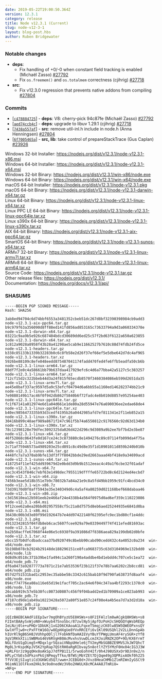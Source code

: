 ```yaml
---
date: 2019-05-22T19:00:50.364Z
version: 12.3.1
category: release
title: Node v12.3.1 (Current)
slug: node-v12-3-1
layout: blog-post.hbs
author: Ruben Bridgewater
---
```


### Notable changes

- **deps**:
  - Fix handling of +0/-0 when constant field tracking is enabled (Michaël Zasso) [#27792](https://github.com/nodejs/node/pull/27792)
  - Fix `os.freemem()` and `os.totalmem` correctness (cjihrig) [#27718](https://github.com/nodejs/node/pull/27718)
- **src**:
  - Fix v12.3.0 regression that prevents native addons from compiling [#27804](https://github.com/nodejs/node/pull/27804)

### Commits

- [[`c478884725`](https://github.com/nodejs/node/commit/c478884725)] - **deps**: V8: cherry-pick 94c87fe (Michaël Zasso) [#27792](https://github.com/nodejs/node/pull/27792)
- [[`aed74ccb4c`](https://github.com/nodejs/node/commit/aed74ccb4c)] - **deps**: upgrade to libuv 1.29.1 (cjihrig) [#27718](https://github.com/nodejs/node/pull/27718)
- [[`7438a557af`](https://github.com/nodejs/node/commit/7438a557af)] - **src**: remove util-inl.h include in node.h (Anna Henningsen) [#27804](https://github.com/nodejs/node/pull/27804)
- [[`6f7005465a`](https://github.com/nodejs/node/commit/6f7005465a)] - **src, lib**: take control of prepareStackTrace (Gus Caplan) [#23926](https://github.com/nodejs/node/pull/23926)

Windows 32-bit Installer: https://nodejs.org/dist/v12.3.1/node-v12.3.1-x86.msi \
Windows 64-bit Installer: https://nodejs.org/dist/v12.3.1/node-v12.3.1-x64.msi \
Windows 32-bit Binary: https://nodejs.org/dist/v12.3.1/win-x86/node.exe \
Windows 64-bit Binary: https://nodejs.org/dist/v12.3.1/win-x64/node.exe \
macOS 64-bit Installer: https://nodejs.org/dist/v12.3.1/node-v12.3.1.pkg \
macOS 64-bit Binary: https://nodejs.org/dist/v12.3.1/node-v12.3.1-darwin-x64.tar.gz \
Linux 64-bit Binary: https://nodejs.org/dist/v12.3.1/node-v12.3.1-linux-x64.tar.xz \
Linux PPC LE 64-bit Binary: https://nodejs.org/dist/v12.3.1/node-v12.3.1-linux-ppc64le.tar.xz \
Linux s390x 64-bit Binary: https://nodejs.org/dist/v12.3.1/node-v12.3.1-linux-s390x.tar.xz \
AIX 64-bit Binary: https://nodejs.org/dist/v12.3.1/node-v12.3.1-aix-ppc64.tar.gz \
SmartOS 64-bit Binary: https://nodejs.org/dist/v12.3.1/node-v12.3.1-sunos-x64.tar.xz \
ARMv7 32-bit Binary: https://nodejs.org/dist/v12.3.1/node-v12.3.1-linux-armv7l.tar.xz \
ARMv8 64-bit Binary: https://nodejs.org/dist/v12.3.1/node-v12.3.1-linux-arm64.tar.xz \
Source Code: https://nodejs.org/dist/v12.3.1/node-v12.3.1.tar.gz \
Other release files: https://nodejs.org/dist/v12.3.1/ \
Documentation: https://nodejs.org/docs/v12.3.1/api/

### SHASUMS

```
-----BEGIN PGP SIGNED MESSAGE-----
Hash: SHA256

3ab8ed94704c6d74bbf6553a3481352cbeb51dc267d8bf32390398984cb9add3  node-v12.3.1-aix-ppc64.tar.gz
b9c979f63a356090d8ff88ed141fd856ad853165c73633794a9d3a060334378e  node-v12.3.1-darwin-x64.tar.gz
03221c9aa9b5e926c687404bdcd30689dd6ed25c57f2bd63f6122a650a623855  node-v12.3.1-darwin-x64.tar.xz
1c812a9028a8958f43b28a41298ae5cab9e11662527b7610c88d74fdb24fd5ce  node-v12.3.1-headers.tar.gz
b338c85133b1339b32283b0c6c8fb58e2d26f37ef66ef5e5dbe642d7dc4af965  node-v12.3.1-headers.tar.xz
5926be88109c8efe048eedd875487041174fadd470fed4fe6ffb5eadfa50cb6b  node-v12.3.1-linux-arm64.tar.gz
88df7f2e0c4a58661bb79b637daa417929efc6c4d6a77bba42a5127c5c383257  node-v12.3.1-linux-arm64.tar.xz
712cf15d2c322bbeb44d3a24f815f65ecdb8570f3460384086eb599d2651da35  node-v12.3.1-linux-armv7l.tar.gz
ae45e8baf337ac9597d5a9c53efcf04794d6a6bb55a1160ed146282374bb21c9  node-v12.3.1-linux-armv7l.tar.xz
7e9888149b17ac46f0f942db862f5840b6f72fadc4e8b010d8857e95254ae403  node-v12.3.1-linux-ppc64le.tar.gz
fc1f67141a012974e6d1a04d661e1de80a28d55947e76a690036ee2edae68de4  node-v12.3.1-linux-ppc64le.tar.xz
b40ec9856473335b93d3cedf4195b26a0442985afd7ef811341e2f11eb852a15  node-v12.3.1-linux-s390x.tar.gz
30416b899c48aef989a8671f247c961f5b74a6550812c9176560c92d63d134b0  node-v12.3.1-linux-s390x.tar.xz
78c12398128e79dfec3092325da026d422d296c9d3089a9b2ee7bf7bd2e3be87  node-v12.3.1-linux-x64.tar.gz
46f52868c0643fe0d167ce24c3c873880c8e1494276c89c07114fb099da4f75a  node-v12.3.1-linux-x64.tar.xz
2c71af75946573a4989203e25cd891c8c49d8e35f1d10901011d859b240b010b  node-v12.3.1-sunos-x64.tar.gz
4448fc7a7a370ab9bfe13df3f7f8042bbde29ed2663aaad4bf418e9a34699acd  node-v12.3.1-sunos-x64.tar.xz
4187254f11ef425dd939679d2e0bdd3d9b9b1512eeac4c49a1f6cbe32f01adaf  node-v12.3.1-win-x64.7z
aac3c4543f846c7ebf63e1498dec7955119dffffe65722bd8c6d2124ed4ecbd7  node-v12.3.1-win-x64.zip
7456b3eae5d18b351e7b9c78032b7a84a21e9c8a5fd49bb1959c91fc4bcd34c0  node-v12.3.1-win-x86.7z
73d39170d0f8aff5943e35e340349d6c4a5af4a80259d021168bef668dabaa46  node-v12.3.1-win-x86.zip
c3d15610ea12b501eeb2e466af24e4338b4a564f0975d0ad6ef359c110223086  node-v12.3.1-x64.msi
9f12cee62a8ea20bbd02957558cf5c21a8d7575d8eb6aed25244935e6841d0ba  node-v12.3.1-x86.msi
36438c00b3d3e89f99d192647b7e4dd97422140f62395efc9ec1bd80cf1e4ddc  node-v12.3.1.pkg
d9132342815f04fdb8eb6cac5607fcee929a79e0339449774f411efed81693ac  node-v12.3.1.tar.gz
ba2b50acffe67068f44e06e5c6938f9a391086d7f8386aea829a199db02d0bfe  node-v12.3.1.tar.xz
ebcc15fb0dfcdbadccaa37bd920749c8bebb90cabd90cedd432c4a4052c0a234  win-x64/node.exe
5b198b078cb2924b29148de188296151ce8fca9683735c63d3104969e132bdd0  win-x64/node.lib
0d8d9c0518c371b39be1fa494c1a260f190a4addbe4bd1ebdd4c707ce5c1ea72  win-x64/node_pdb.7z
df6a0473a92877773a7871c21e7ab53536f23b121f37e78b7aa6202c2b8ccd81  win-x64/node_pdb.zip
057d2f51531bad1c2953ec35abbe58c3342c615bab10f9d790fa63873fd8aaf4  win-x86/node.exe
094cf74776ea08a116e65d19e1facf705c2ac64e6f04c347aa4bf2293c1378c0  win-x86/node.lib
26cabb919c57e5b30fcc0073d0807c456f9f04badd2ed1b70909a1ce023ab993  win-x86/node_pdb.7z
47187cd9de1ab49a10223428a5072a80f51e857c24f08e4a4b5ea7d7a3d2d18a  win-x86/node_pdb.zip
-----BEGIN PGP SIGNATURE-----

iQIzBAEBCAAdFiEEpIwr7mgOhBYyzU5E8HSWs+s8F2IFAlzlm8wACgkQ8HSWs+s8
F2ImtBAAySxWjoN0+xWuyb47SnoSbc/87zwlNy5jApfOzPoHJcSHQGQYqWsbREQp
IeLNzj0le+uPHQr1DbUKj1xG2O6CKAoaA1LFqxeT5mqjzCK0lw85W5QWEOPxnsQY
GwlHfTjw0+cPxFFtW16O/w8EpHXgUe8YVxRRCEfi6v1Kl09USQhl2V2LLDnnGpAb
hIUrRl9gB6SH8JVUhhpODljl7FobkNfDaHAIEVyYBuYTPWgLUmsAF4rySGR+zYf8
XgV3RKkXIiiSWBMoG46V6RVgH80AcMvxhsVuwDLcmJXJoiRNZK2OP+9O/KX6YrmT
NGLfOzU1gDimg5+MDqxlgr5QzaiVNbpUHele6jTV2myMbSGBBZE9MVSJkJW7QhcT
Mg0L3rKspdKpJV5K2YpRap7QStRH0aRgRIbvay5n8otlYZY5YMzF0Hx04cIG3J3W
+pRLFUrJz9gqOHx8oAkSpJ7dfPB1I1/5rwoEohV4If/0h4J98USXxOr9DJn9x2/n
HPLyCYbEs5dPkznPkGjNPmqyTfko/BfWSjMbYZEt7DjQqm49g3QPRixAOkf0h225
TfVV3EjSIugtiCd3GKWCd5Q7/wwm+JCEBG0d+JVvz8HeaCHMb1ZlmRIWnIyGSCt9
96imN11OlFkxm2HkL9c9o0nedWz3V0o2HWULK8cMCA4A8JTmRiU=
=NFq+
-----END PGP SIGNATURE-----

```
